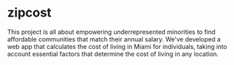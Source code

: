# zipcost
This project is all about empowering underrepresented minorities to find affordable communities that match their annual salary. We've developed a web app that calculates the cost of living in Miami for individuals, taking into account essential factors that determine the cost of living in any location. 
